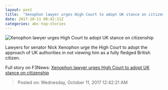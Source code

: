 ```yaml
---
layout: post
title:  "Xenophon lawyer urges High Court to adopt UK stance on citizenship"
date: 2017-10-11 00:42:21Z
categories: abc-top-stories
---
```


![Xenophon lawyer urges High Court to adopt UK stance on citizenship](http://www.abc.net.au/radionational/image/7551076-1x1-700x700.jpg)

Lawyers for senator Nick Xenophon urge the High Court to adopt the approach of UK authorities in not viewing him as a fully fledged British citizen.


Full story on F3News: [Xenophon lawyer urges High Court to adopt UK stance on citizenship](http://www.f3nws.com/n/GWpDTE)

> Posted on: Wednesday, October 11, 2017 12:42:21 AM
